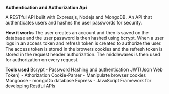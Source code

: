 **Authentication and Authorization Api**

A RESTful API built with Expressjs, Nodejs and MongoDB. An API that authenticates users and hashes the user passwords for security.

**How it works**
The user creates an account and then is saved on the database and the user password is then hashed using bcrypt.
When a user logs in an access token and refresh token is created to authorize the user.
The access token is stored in the browers cookies and the refresh token is stored in the request header authorization.
The middlewares is then used for authorization on every request.

**Tools used**
Bcrypt - Password Hashing and authentication
JWT(Json Web Token) - Athorization
Cookie-Parser - Manipulate browser cookies
Mongoose - mongoDb database
Express - JavaScript Framework for developing Restful APIs
